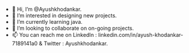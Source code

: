 - 👋 Hi, I’m @Ayushkhodankar.
- 👀 I’m interested in designing new projects.
- 🌱 I’m currently learning java.
- 💞️ I’m looking to collaborate on on-going projects.
- 📫 You can reach me on LinkedIn  : linkedin.com/in/ayush-khodankar-7189141a0
                          & Twitter   : Ayushkhodankar.
                       

<!---
Ayushkhodankar/Ayushkhodankar is a ✨ special ✨ repository because its `README.md` (this file) appears on your GitHub profile.
You can click the Preview link to take a look at your changes.
--->
